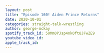 ```yaml
---
layout: post
title: "Episode 160! Aiden Prince Returns"
date: 2020-10-01
categories: straight-talk-wrestling
author: george-mckay
spotify_track_id: 50Mm0PJsp4nk0ft8JFwZE9
youtube_video_id: 
apple_track_id: 
---
```


